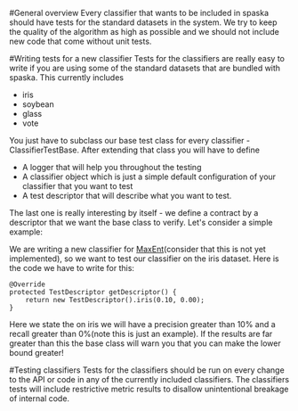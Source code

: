 #General overview 
Every classifier that wants to be included in spaska should have tests for the standard datasets in the system. We try to keep the quality of the algorithm as high as possible 
and we should not include new code that come without unit tests.

#Writing tests for a new classifier
Tests for the classifiers are really easy to write if you are using some of the standard datasets that are bundled with spaska. This currently includes

* iris
* soybean
* glass
* vote

You just have to subclass our base test class for every classifier - ClassifierTestBase. After extending that class you will have to define

* A logger that will help you throughout the testing
* A classifier object which is just a simple default configuration of your classifier that you want to test
* A test descriptor that will describe what you want to test.

The last one is really interesting by itself - we define a contract by a descriptor that we want the base class to verify. Let's consider a simple example:

We are writing a new classifier for [MaxEnt](http://en.wikipedia.org/wiki/Maximum_entropy_classifier)(consider that this is not yet implemented), so we want to test our classifier on the iris dataset. Here is the code we have to
write for this:

    @Override
    protected TestDescriptor getDescriptor() {
        return new TestDescriptor().iris(0.10, 0.00);
    }

Here we state the on iris we will have a precision greater than 10% and a recall greater than 0%(note this is just an example). If the results are far greater than this
the base class will warn you that you can make the lower bound greater!

#Testing classifiers
Tests for the classifiers should be run on every change to the API or code in any of the currently included classifiers. The classifiers tests will include restrictive
metric results to disallow unintentional breakage of internal code.
